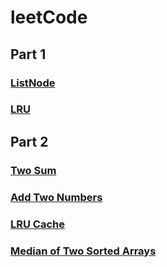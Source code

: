 # leetCode
## Part 1
### [ListNode](https://github.com/momo4826/leetCode/blob/master/ListNode.py)
### [LRU](https://github.com/momo4826/leetCode/blob/master/LRU.md)

## Part 2
### [Two Sum](https://github.com/momo4826/leetCode/blob/master/twoSum.py)
### [Add Two Numbers](https://github.com/momo4826/leetCode/blob/master/addTwoNumbers.py)
### [LRU Cache](https://github.com/momo4826/leetCode/blob/master/LRU%20Cache.py)
### [Median of Two Sorted Arrays](https://github.com/momo4826/leetCode/blob/master/MedianOfTwoSortedArrays.py)
